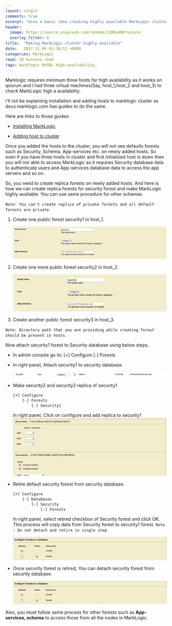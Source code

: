 ```yaml
---
layout: single
comments: true
excerpt: "Give a basic idea creating highly available MarkLogic cluster"
header:
  image: https://source.unsplash.com/random/1200x400?nature
  overlay_filter: 0
title:  "Making MarkLogic cluster highly available"
date:   2017-11-04 01:30:13 +0800
categories: MarkLogic
read: 10 minutes read
tags: marklogic NoSQL High-availability,
---
```


Marklogic requires minimum three hosts for high availability as it works on qourum and I had three virtual machines(Say, host_1,host_2 and host_3) to check MarkLogic high a availability.

I'll not be explaining installation and adding hosts to marklogic cluster as docs.marklogic.com has guides to do the same.

Here are links to those guides:

- [Installing MarkLogic](http://docs.marklogic.com/guide/installation/procedures#id_28962)


- [Adding host to cluster](https://docs.marklogic.com/guide/cluster/config_cluster#id_65834)

Once you added the hosts to the cluster, you will not see defaults forests such as Security, Schema, App-services etc. on newly added hosts. So even if you have three hosts in cluster and first initialized host is down then you will not able to access MarkLogic as it requires Security database data to authenticate users and App-services database data to access the app servers and so on.

So, you need to create replica forests on newly added hosts. And here is how we can create replica forests for security forest and make MarkLogic highly available. You can use same procedure for other schemas.

`
Note: You can't create replica of private forests and all default forests are private.
`

1. Create one public forest security1 in host_1.

    ![Security2](https://raw.githubusercontent.com/pgyogesh/blog/master/_posts/images/security1.png "Security1")

2. Create one more public forest security2 in host_2.

    ![Security2](https://raw.githubusercontent.com/pgyogesh/blog/master/_posts/images/security2.png "Security2")


3. Create another public forest security3 in host_3.

`Note: Directory path that you are providing while creating forest should be present in hosts.`


Now attach security1 forest to Security database using below steps.

- In admin console go to:
      [+] Configure
          [-] Forests

- In right panel, Attach security1 to security database.

  ![Attaching forest to database](https://raw.githubusercontent.com/pgyogesh/blog/master/_posts/images/security3.png "Attaching forest to database")

- Make security2 and security3 replica of security1

      [+] Configure
          [-] Forests
              [-] Security1

  In right panel, Click on configure and add replica to security1
  ![Adding replica](https://raw.githubusercontent.com/pgyogesh/blog/master/_posts/images/security4.png "Adding replica")

- Retire default security forest from security database.

      [+] Configure
          [-] Databases
              [-] Security
                  [-] Forests

   In right panel, select retired checkbox of Security forest and click OK. This process will copy data from Security forest to security1 forest.
   `Note : Do not detach and retire in single step`

   ![Retiring forest](https://raw.githubusercontent.com/pgyogesh/blog/master/_posts/images/security6.png "Retiring forest")

- Once security forest is retired, You can detach security forest from security database.

   ![Detaching forest](https://raw.githubusercontent.com/pgyogesh/blog/master/_posts/images/security6.png "Detaching forest")

Also, you must follow same process for other forests such as **App-services, schema** to access those from all the nodes in MarkLogic.
